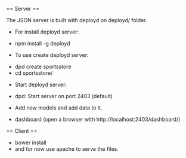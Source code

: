 == Server ==

The JSON server is built with deployd on deployd/ folder.

* For install deployd server:
- npm install -g deployd

* To use create deployd server:
- dpd create sportsstore
- cd sportsstore/

* Start deployd server:
- dpd: Start server on port 2403 (default)

* Add new models and add data to it.
- dashboard (open a browser with http://localhost:2403/dashboard/)

== Client ==

- bower install
- and for now use apache to serve the files.
